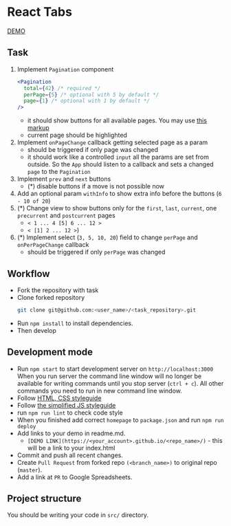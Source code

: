 # React Tabs
[DEMO](https://irakalmykova.github.io/react_pagination)
## Task 
    
1. Implement `Pagination` component
    ```jsx harmony
    <Pagination
      total={42} /* required */
      perPage={5} /* optional with 5 by default */
      page={1} /* optional with 1 by default */
    />
    ```
    - it should show buttons for all available pages.
      You may use [this markup](https://getbootstrap.com/docs/4.3/components/pagination/)
    - current page should be highlighted 
2. Implement `onPageChange` callback getting selected page as a param
    - should be triggered if only page was changed
    - it should work like a controlled `input` all the params are set from outside.
      So the `App` should listen to a callback and sets a changed `page` to the `Pagination` 
3. Implement `prev` and `next` buttons
    - (*) disable buttons if a move is not possible now
4. Add an optional param `withInfo` to show extra info before the buttons (`6 - 10 of 20`)
5. (*) Change view to show buttons only for the `first`, `last`, `current`, one `precurrent` and `postcurrent` pages
    - `< 1 ... 4 [5] 6 ... 12 >`
    - `< [1] 2 ... 12 >`)
6. (*) Implement select (`3, 5, 10, 20`) field to change `perPage` and `onPerPageChange` callback
    - should be triggered if only `perPage` was changed


## Workflow

- Fork the repository with task
- Clone forked repository 
    ```bash
    git clone git@github.com:<user_name>/<task_repository>.git
    ```
- Run `npm install` to install dependencies.
- Then develop


## Development mode 

- Run `npm start` to start development server on `http://localhost:3000`
    When you run server the command line window will no longer be available for 
    writing commands until you stop server (`ctrl + c`). All other commands you 
    need to run in new command line window.
- Follow [HTML, CSS styleguide](https://mate-academy.github.io/style-guides/htmlcss.html)
- Follow [the simplified JS styleguide](https://mate-academy.github.io/style-guides/javascript-standard-modified)
- run `npm run lint` to check code style
- When you finished add correct `homepage` to `package.json` and run `npm run deploy` 
- Add links to your demo in readme.md.
  - `[DEMO LINK](https://<your_account>.github.io/<repo_name>/)` - this will be a 
  link to your index.html
- Commit and push all recent changes.
- Create `Pull Request` from forked repo `(<branch_name>)` to original repo 
(`master`).
- Add a link at `PR` to Google Spreadsheets.


## Project structure

You should be writing your code in `src/` directory.

